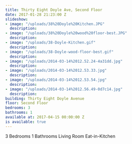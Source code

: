 ```yaml
---
title: Thirty Eight Doyle Ave, Second Floor
date: 2017-01-28 21:23:00 Z
slideshow:
- image: "/uploads/38%20Doyle%20Kitchen.JPG"
  description: 
- image: "/uploads/38%20Doyle%20wood%20floor-best.JPG"
  description: 
- image: "/uploads/38-Doyle-Kitchen.gif"
  description: 
- image: "/uploads/38-Doyle-wood-floor-best.gif"
  description: 
- image: "/uploads/2014-03-14%2012.52.24-4a31dd.jpg"
  description: 
- image: "/uploads/2014-03-14%2012.53.33.jpg"
  description: 
- image: "/uploads/2014-03-14%2012.53.54.jpg"
  description: 
- image: "/uploads/2014-03-14%2012.56.49-0d7c14.jpg"
  description: 
building: Thirty Eight Doyle Avenue
floor: Second Floor
bedrooms: 3
bathrooms: 1
available at: 2017-04-15 00:00:00 Z
is available: true
---
```


3 Bedrooms
1 Bathrooms
Living Room
Eat-in-Kitchen
